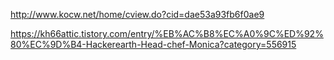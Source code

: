 http://www.kocw.net/home/cview.do?cid=dae53a93fb6f0ae9

https://kh66attic.tistory.com/entry/%EB%AC%B8%EC%A0%9C%ED%92%80%EC%9D%B4-Hackerearth-Head-chef-Monica?category=556915
